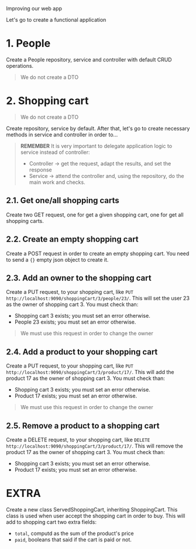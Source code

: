 Improving our web app

Let's go to create a functional application

#  1. People

Create a People repository, service and controller with default CRUD operations.

> We do not create a DTO

# 2. Shopping cart

> We do not create a DTO
 
Create repository, service by default. After that, let's go to create necessary methods in service and controller in order to...

> **REMEMBER** It is very important to delegate application logic to service instead of controller:
>
> - Controller -> get the request, adapt the results, and set the response
> - Service -> attend the controller and, using the repository, do the main work and checks.

## 2.1. Get one/all shopping carts

Create two GET request, one for get a given shopping cart, one for get all shopping carts.

## 2.2. Create an empty shopping cart

Create a POST request in order to create an empty shopping cart. You need to send a `{}` empty json object to create it.

## 2.3. Add an owner to the shopping cart

Create a PUT request, to your shopping cart, like `PUT http://localhost:9090/shoppingCart/3/people/23/`. This will set the user 23 as the owner of shopping cart 3. You must check than:

- Shopping cart 3 exists; you must set an error otherwise.
- People 23 exists; you must set an error otherwise.

> We must use this request in order to change the owner

## 2.4. Add a product to your shopping cart

Create a PUT request, to your shopping cart, like `PUT http://localhost:9090/shoppingCart/3/product/17/`. This will add the product 17 as the owner of shopping cart 3. You must check than:

- Shopping cart 3 exists; you must set an error otherwise.
- Product 17 exists; you must set an error otherwise.

> We must use this request in order to change the owner

## 2.5. Remove a product to a shopping cart


Create a DELETE request, to your shopping cart, like `DELETE http://localhost:9090/shoppingCart/3/product/17/`. This will remove the product 17 as the owner of shopping cart 3. You must check than:

- Shopping cart 3 exists; you must set an error otherwise.
- Product 17 exists; you must set an error otherwise.

# EXTRA

Create a new class ServedShoppingCart, inheriting ShoppingCart. This class is used when user accept the shopping cart in order to buy. This will add to shopping cart two extra fields:

- `total`, computd as the sum of the product's price
- `paid`, booleans that said if the cart is paid or not.